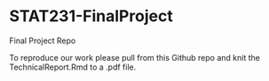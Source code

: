 # STAT231-FinalProject
Final Project Repo

To reproduce our work please pull from this Github repo and knit the TechnicalReport.Rmd to a .pdf file. 


